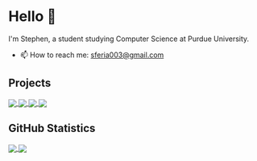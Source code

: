 # Hello 👋


I'm Stephen, a student studying Computer Science at Purdue University.
- 📫 How to reach me: sferia003@gmail.com

## Projects

<a href="https://github.com/weiyizhu/habitlink">
  <img align="center" src="https://github-readme-stats.vercel.app/api/pin/?username=weiyizhu&repo=habitlink&theme=dark"/>
</a>

<a href="https://github.com/sferia003/emmel">
  <img align="center" src="https://github-readme-stats.vercel.app/api/pin/?username=sferia003&repo=emmel&theme=dark"/>
</a>
<a href="https://github.com/sferia003/ctracr">
  <img align="center" src="https://github-readme-stats.vercel.app/api/pin/?username=sferia003&repo=ctracr&theme=dark"/>
</a>
<a href="https://github.com/rfheise/helloWrld-2020">
  <img align="center" src="https://github-readme-stats.vercel.app/api/pin/?username=rfheise&repo=helloWrld-2020&theme=dark"/>
</a>

## GitHub Statistics

<a href="https://github.com/sferia003/sferia003">
  <img align="center" src="https://github-readme-stats.vercel.app/api?username=sferia003&count_private=true&include_all_commits&hide=prs&show_icons=true&theme=dark&custom_title=Statistics"/>
</a>
<a href="https://github.com/sferia003/sferia003">
  <img align="center" src="https://github-readme-stats.vercel.app/api/top-langs/?username=sferia003&layout=compact&theme=dark"/>
</a>
